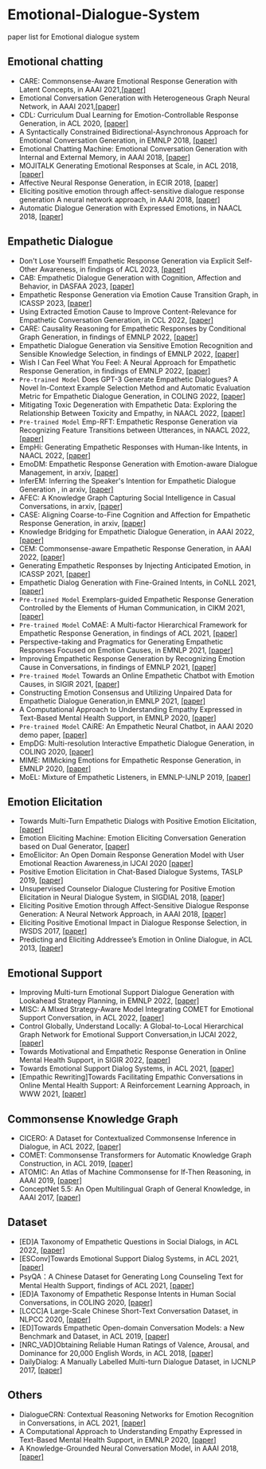 # Emotional-Dialogue-System
paper list for Emotional dialogue system

## Emotional chatting

- CARE: Commonsense-Aware Emotional Response Generation with Latent Concepts, in AAAI 2021,[[paper]](https://arxiv.org/abs/2012.08377)
- Emotional Conversation Generation with Heterogeneous Graph Neural Network, in AAAI 2021,[[paper]](https://arxiv.org/abs/2012.04882)
- CDL: Curriculum Dual Learning for Emotion-Controllable Response Generation, in ACL 2020, [[paper]](https://arxiv.org/abs/2005.00329)
- A Syntactically Constrained Bidirectional-Asynchronous Approach for Emotional Conversation Generation, in EMNLP 2018, [[paper]](https://www.aclweb.org/anthology/D18-1071)
- Emotional Chatting Machine: Emotional Conversation Generation with Internal and External Memory, in AAAI 2018, [[paper]](https://arxiv.org/abs/1704.01074)
- MOJITALK Generating Emotional Responses at Scale, in ACL 2018, [[paper]](https://aclweb.org/anthology/P18-1104)
- Affective Neural Response Generation, in ECIR 2018, [[paper]](https://arxiv.org/abs/1709.03968)
- Eliciting positive emotion through affect-sensitive dialogue response generation A neural network approach, in AAAI 2018, [[paper]](https://ojs.aaai.org/index.php/AAAI/article/view/11955)
- Automatic Dialogue Generation with Expressed Emotions, in NAACL 2018, [[paper]](https://aclanthology.org/N18-2008/)

## Empathetic Dialogue

- Don't Lose Yourself! Empathetic Response Generation via Explicit Self-Other Awareness, in findings of ACL 2023, [[paper]](https://arxiv.org/abs/2210.03884)
- CAB: Empathetic Dialogue Generation with Cognition, Affection and Behavior, in DASFAA 2023, [[paper]](https://arxiv.org/abs/2302.01935)
- Empathetic Response Generation via Emotion Cause Transition Graph, in ICASSP 2023, [[paper]](https://arxiv.org/abs/2302.11787)
- Using Extracted Emotion Cause to Improve Content-Relevance for Empathetic Conversation Generation, in CCL 2022, [[paper]](https://aclanthology.org/2022.ccl-1.72/)
- CARE: Causality Reasoning for Empathetic Responses by Conditional Graph Generation, in findings of EMNLP 2022, [[paper]](https://arxiv.org/abs/2211.00255)
- Empathetic Dialogue Generation via Sensitive Emotion Recognition and Sensible Knowledge Selection, in findings of EMNLP 2022, [[paper]](https://arxiv.org/abs/2210.11715)
- Wish I Can Feel What You Feel: A Neural Approach for Empathetic Response Generation, in findings of EMNLP 2022,  [[paper]](https://arxiv.org/abs/2212.02000)
- `Pre-trained Model` Does GPT-3 Generate Empathetic Dialogues? A Novel In-Context Example Selection Method and Automatic Evaluation Metric for Empathetic Dialogue Generation, in COLING 2022, [[paper]](https://aclanthology.org/2022.coling-1.56/)
- Mitigating Toxic Degeneration with Empathetic Data: Exploring the Relationship Between Toxicity and Empathy, in NAACL 2022, [[paper]](https://arxiv.org/abs/2205.07233)
- `Pre-trained Model` Emp-RFT: Empathetic Response Generation via Recognizing Feature Transitions between Utterances, in NAACL 2022, [[paper]](https://arxiv.org/abs/2205.03112)
- EmpHi: Generating Empathetic Responses with Human-like Intents, in NAACL 2022, [[paper]](https://arxiv.org/abs/2204.12191v1)
- EmoDM: Empathetic Response Generation with Emotion-aware Dialogue Management, in arxiv, [[paper]](https://arxiv.org/abs/2205.03676v2)
- InferEM: Inferring the Speaker's Intention for Empathetic Dialogue Generation , in arxiv, [[paper]](https://arxiv.org/abs/2212.06373)
- AFEC: A Knowledge Graph Capturing Social Intelligence in Casual Conversations, in arxiv, [[paper]](https://arxiv.org/abs/2205.10850)
- CASE: Aligning Coarse-to-Fine Cognition and Affection for Empathetic Response Generation, in arxiv, [[paper]](https://arxiv.org/abs/2208.08845)
- Knowledge Bridging for Empathetic Dialogue Generation, in AAAI 2022, [[paper]](https://arxiv.org/abs/2009.09708)
- CEM: Commonsense-aware Empathetic Response Generation, in AAAI 2022, [[paper]](https://arxiv.org/abs/2109.05739)
- Generating Empathetic Responses by Injecting Anticipated Emotion, in ICASSP  2021, [[paper]](https://ieeexplore.ieee.org/document/9413596)
- Empathetic Dialog Generation with Fine-Grained Intents, in CoNLL 2021, [[paper]](https://arxiv.org/abs/2105.06829)
- `Pre-trained Model` Exemplars-guided Empathetic Response Generation Controlled by the Elements of Human Communication, in CIKM 2021, [[paper]](https://arxiv.org/abs/2106.11791)
- `Pre-trained Model` CoMAE: A Multi-factor Hierarchical Framework for Empathetic Response Generation, in findings of ACL 2021, [[paper]](https://arxiv.org/abs/2105.08316)
- Perspective-taking and Pragmatics for Generating Empathetic Responses Focused on Emotion Causes, in EMNLP 2021, [[paper]](https://aclanthology.org/2021.emnlp-main.170/)
- Improving Empathetic Response Generation by Recognizing Emotion Cause in Conversations, in findings of EMNLP 2021, [[paper]](https://aclanthology.org/2021.findings-emnlp.70/)
- `Pre-trained Model` Towards an Online Empathetic Chatbot with Emotion Causes, in SIGIR 2021, [[paper]](https://arxiv.org/abs/2105.11903)
- Constructing Emotion Consensus and Utilizing Unpaired Data for Empathetic Dialogue Generation,in EMNLP 2021, [[paper]](https://arxiv.org/abs/2109.07779)
- A Computational Approach to Understanding Empathy Expressed in Text-Based Mental Health Support, in EMNLP 2020, [[paper]](https://arxiv.org/abs/2009.08441)
- `Pre-trained Model` CAiRE: An Empathetic Neural Chatbot, in AAAI 2020 demo paper, [[paper]](https://arxiv.org/abs/1907.12108)
- EmpDG: Multi-resolution Interactive Empathetic Dialogue Generation, in COLING 2020, [[paper]](https://aclanthology.org/2020.coling-main.394/)
- MIME: MIMicking Emotions for Empathetic Response Generation, in EMNLP 2020, [[paper]](https://aclanthology.org/2020.emnlp-main.721/)
- MoEL: Mixture of Empathetic Listeners, in EMNLP-IJNLP 2019, [[paper]](https://aclanthology.org/D19-1012/)

## Emotion Elicitation

- Towards Multi-Turn Empathetic Dialogs with Positive Emotion Elicitation, [[paper]](https://arxiv.org/abs/2204.10509)
- Emotion Eliciting Machine: Emotion Eliciting Conversation Generation based on Dual Generator, [[paper]](https://arxiv.org/abs/2105.08251v1)
- EmoElicitor: An Open Domain Response Generation Model with User Emotional Reaction Awareness,in IJCAI 2020 [[paper]](https://www.ijcai.org/proceedings/2020/503)
- Positive Emotion Elicitation in Chat-Based Dialogue Systems, TASLP 2019, [[paper]](https://ieeexplore.ieee.org/document/8649596)
- Unsupervised Counselor Dialogue Clustering for Positive Emotion Elicitation in Neural Dialogue System, in SIGDIAL 2018, [[paper]](https://aclanthology.org/W18-5017/)
- Eliciting Positive Emotion through Affect-Sensitive Dialogue Response Generation: A Neural Network Approach, in AAAI 2018, [[paper]](https://ojs.aaai.org/index.php/AAAI/article/view/11955)
- Eliciting Positive Emotional Impact in Dialogue Response Selection, in IWSDS 2017, [[paper]](https://link.springer.com/chapter/10.1007/978-3-319-92108-2_15)
- Predicting and Eliciting Addressee’s Emotion in Online Dialogue, in ACL 2013, [[paper]](https://aclanthology.org/P13-1095/)

## Emotional Support

- Improving Multi-turn Emotional Support Dialogue Generation with Lookahead Strategy Planning, in EMNLP 2022, [[paper]](https://arxiv.org/abs/2210.04242)
- MISC: A MIxed Strategy-Aware Model Integrating COMET for Emotional Support Conversation, in ACL 2022, [[paper]](https://arxiv.org/abs/2203.13560)
- Control Globally, Understand Locally: A Global-to-Local Hierarchical Graph Network for Emotional Support Conversation,in IJCAI 2022, [[paper]](https://www.ijcai.org/proceedings/2022/600)
- Towards Motivational and Empathetic Response Generation in Online Mental Health Support, in SIGIR 2022, [[paper]](https://dl.acm.org/doi/10.1145/3477495.3531912)
- Towards Emotional Support Dialog Systems, in ACL 2021, [[paper]](https://arxiv.org/abs/2106.01144)
- [Empathic Rewriting]Towards Facilitating Empathic Conversations in Online Mental Health Support: A Reinforcement Learning Approach, in WWW 2021, [[paper]](https://arxiv.org/abs/2101.07714)

## Commonsense Knowledge Graph

- CICERO: A Dataset for Contextualized Commonsense Inference in Dialogue, in ACL 2022, [[paper]](https://aclanthology.org/2022.acl-long.344/)
- COMET: Commonsense Transformers for Automatic Knowledge Graph Construction, in ACL 2019, [[paper]](https://arxiv.org/abs/1906.05317)
- ATOMIC: An Atlas of Machine Commonsense for If-Then Reasoning, in AAAI 2019, [[paper]](https://arxiv.org/abs/1811.00146)
- ConceptNet 5.5: An Open Multilingual Graph of General Knowledge, in AAAI 2017, [[paper]](https://arxiv.org/abs/1612.03975)

## Dataset

- [ED]A Taxonomy of Empathetic Questions in Social Dialogs, in ACL 2022, [[paper]](https://aclanthology.org/2022.acl-long.211/)
- [ESConv]Towards Emotional Support Dialog Systems, in ACL 2021, [[paper]](https://arxiv.org/abs/2106.01144)
- PsyQA：A Chinese Dataset for Generating Long Counseling Text for Mental Health Support, findings of ACL 2021, [[paper]](https://aclanthology.org/2021.findings-acl.130/)
- [ED]A Taxonomy of Empathetic Response Intents in Human Social Conversations, in COLING 2020, [[paper]](https://arxiv.org/abs/2012.04080)
- [LCCC]A Large-Scale Chinese Short-Text Conversation Dataset, in NLPCC 2020, [[paper]](https://arxiv.org/abs/2008.03946)
- [ED]Towards Empathetic Open-domain Conversation Models: a New Benchmark and Dataset, in ACL 2019, [[paper]](https://arxiv.org/abs/1811.00207)
- [NRC_VAD]Obtaining Reliable Human Ratings of Valence, Arousal, and Dominance for 20,000 English Words, in ACL 2018, [[paper]](https://aclweb.org/anthology/P18-1017)
- DailyDialog: A Manually Labelled Multi-turn Dialogue Dataset, in IJCNLP 2017, [[paper]](https://www.aclweb.org/anthology/I17-1099)


## Others

- DialogueCRN: Contextual Reasoning Networks for Emotion Recognition in Conversations, in ACL 2021, [[paper]](https://aclanthology.org/2021.acl-long.547/)
- A Computational Approach to Understanding Empathy Expressed in Text-Based Mental Health Support, in EMNLP 2020, [[paper]](https://arxiv.org/abs/2009.08441)
- A Knowledge-Grounded Neural Conversation Model, in AAAI 2018, [[paper]](https://www.aaai.org/ocs/index.php/AAAI/AAAI18/paper/view/16710/16057)







